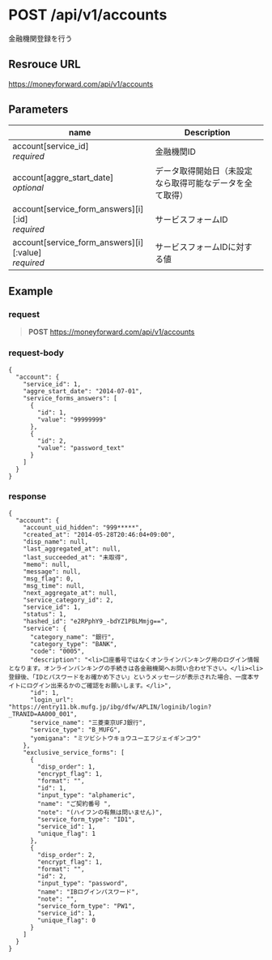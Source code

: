 # POST /api/v1/accounts
金融機関登録を行う

## Resrouce URL
https://moneyforward.com/api/v1/accounts

## Parameters
name | Description 
-----------|------------------------
account[service_id] <br> *required* | 金融機関ID
account[aggre_start_date] <br> *optional* | データ取得開始日（未設定なら取得可能なデータを全て取得）
account[service_form_answers][i][:id] <br> *required* | サービスフォームID
account[service_form_answers][i][:value] <br> *required* | サービスフォームIDに対する値

## Example

### request

> **POST** https://moneyforward.com/api/v1/accounts

### request-body

    {
      "account": {
        "service_id": 1,
        "aggre_start_date": "2014-07-01",
        "service_forms_answers": [
          {
            "id": 1,
            "value": "99999999"
          },
          {
            "id": 2,
            "value": "password_text"
          }
        ]
      }
    }

### response

    {
      "account": {
        "account_uid_hidden": "999*****",
        "created_at": "2014-05-28T20:46:04+09:00",
        "disp_name": null,
        "last_aggregated_at": null,
        "last_succeeded_at": "未取得",
        "memo": null,
        "message": null,
        "msg_flag": 0,
        "msg_time": null,
        "next_aggregate_at": null,
        "service_category_id": 2,
        "service_id": 1,
        "status": 1,
        "hashed_id": "e2RPphY9_-bdYZ1PBLMmjg==",
        "service": {
          "category_name": "銀行",
          "category_type": "BANK",
          "code": "0005",
          "description": "<li>口座番号ではなくオンラインバンキング用のログイン情報となります。オンラインバンキングの手続きは各金融機関へお問い合わせ下さい。</li><li>登録後、「IDとパスワードをお確かめ下さい」というメッセージが表示された場合、一度本サイトにログイン出来るかのご確認をお願いします。</li>",
          "id": 1,
          "login_url": "https://entry11.bk.mufg.jp/ibg/dfw/APLIN/loginib/login?_TRANID=AA000_001",
          "service_name": "三菱東京UFJ銀行",
          "service_type": "B_MUFG",
          "yomigana": "ミツビシトウキョウユーエフジェイギンコウ"
        },
        "exclusive_service_forms": [
          {
            "disp_order": 1,
            "encrypt_flag": 1,
            "format": "",
            "id": 1,
            "input_type": "alphameric",
            "name": "ご契約番号 ",
            "note": "(ハイフンの有無は問いません)",
            "service_form_type": "ID1",
            "service_id": 1,
            "unique_flag": 1
          },
          {
            "disp_order": 2,
            "encrypt_flag": 1,
            "format": "",
            "id": 2,
            "input_type": "password",
            "name": "IBログインパスワード",
            "note": "",
            "service_form_type": "PW1",
            "service_id": 1,
            "unique_flag": 0
          }
        ]
      }
    }
